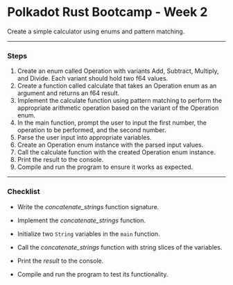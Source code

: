 # Polkadot Rust Bootcamp - Week 2
Create a simple calculator using enums and pattern matching.

---
### Steps

1. Create an enum called Operation with variants Add, Subtract, Multiply, and Divide. Each variant should hold two f64 values.
2. Create a function called calculate that takes an Operation enum as an argument and returns an f64 result.
3. Implement the calculate function using pattern matching to perform the appropriate arithmetic operation based on the variant of the Operation enum.
4. In the main function, prompt the user to input the first number, the operation to be performed, and the second number.
5. Parse the user input into appropriate variables.
6. Create an Operation enum instance with the parsed input values.
7. Call the calculate function with the created Operation enum instance.
8. Print the result to the console.
9. Compile and run the program to ensure it works as expected.

---
### Checklist

* Write the *concatenate_strings* function signature.

* Implement the *concatenate_strings* function.

* Initialize two `String` variables in the `main` function.

* Call the *concatenate_strings* function with string slices of the variables.

* Print the *result* to the console.

* Compile and run the program to test its functionality.